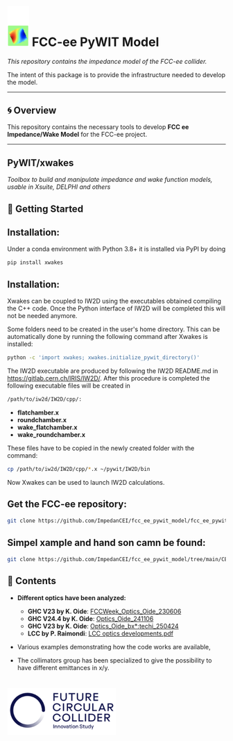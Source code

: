 # <img src="CEI_section_meeting/4_Full_Impedance_Model/logo/cei_logo.png" alt="CEI Logo" width="50"/>  FCC-ee PyWIT Model 

*This repository contains the impedance model of the FCC-ee collider.*

The intent of this package is to provide the infrastructure needed to develop the model.

---

## 🌀 Overview

This repository contains the necessary tools to develop **FCC ee Impedance/Wake Model** for the FCC-ee project.  

---

## PyWIT/xwakes 

*Toolbox to build and manipulate impedance and wake function models, usable in Xsuite, DELPHI and others*

## 🚀 Getting Started

##  Installation:
Under a conda environment with Python 3.8+ it is installed via PyPI by doing

```bash
pip install xwakes
```

##  Installation:
Xwakes can be coupled to IW2D using the executables obtained compiling the C++ code. Once the Python interface of IW2D will be completed this will not be needed anymore.

Some folders need to be created in the user's home directory. This can be automatically done by running the following command after Xwakes is installed:

```bash
python -c 'import xwakes; xwakes.initialize_pywit_directory()'
```


The IW2D executable are produced by following the IW2D README.md in https://gitlab.cern.ch/IRIS/IW2D/. After this procedure is completed the following executable files will be created in 
```bash
/path/to/iw2d/IW2D/cpp/:
```
- **flatchamber.x** 
- **roundchamber.x** 
- **wake_flatchamber.x** 
- **wake_roundchamber.x** 


These files have to be copied in the newly created folder with the command:
```bash
cp /path/to/iw2d/IW2D/cpp/*.x ~/pywit/IW2D/bin
```

Now Xwakes can be used to launch IW2D calculations.

## Get the FCC-ee repository:

```bash
git clone https://github.com/ImpedanCEI/fcc_ee_pywit_model/fcc_ee_pywit_model
```

## Simpel xample and hand son camn be found:

```bash
git clone https://github.com/ImpedanCEI/fcc_ee_pywit_model/tree/main/CEI_section_meeting
```


## 📁 Contents

- **Different optics have been analyzed:**
    - **GHC V23 by K. Oide**: [FCCWeek_Optics_Oide_230606](https://indico.cern.ch/event/1202105/contributions/5408583/attachments/2659051/4608141/FCCWeek_Optics_Oide_230606.pdf)
    - **GHC V24.4 by K. Oide**: [Optics_Oide_241106](https://indico.cern.ch/event/1471642/contributions/6210189/attachments/2961576/5209132/Optics_Oide_241106.pdf)
    - **GHC V23 by K. Oide**: [Optics_Oide_bx*:techi_250424](https://indico.cern.ch/event/1509196/contributions/6480794/attachments/3055731/5402860/Optics_Oide_bx*_techi_250424.pdf)
    - **LCC by P. Raimondi**: [LCC optics developments.pdf ](https://indico.cern.ch/event/1566197/contributions/6605749/attachments/3106610/5506004/LCC%20optics%20developments.pdf)


- Various examples demonstrating how the code works are available,

- The collimators group has been specialized to give the possibility to have different
 emittances in x/y.

# <img src="CEI_section_meeting/4_Full_Impedance_Model/logo/fcc.png"  alt="CEI Logo" width="250"/> 







